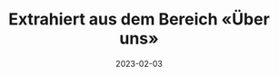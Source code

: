 ---
title: Extrahiert aus dem Bereich «Über uns»
info: Indeed Ausschreibungen Medieninformatik
date: 2023-02-03
urlRohdaten: https://www.icloud.com/numbers/081c88uajx_jMSe1xn_mRyAiQ#stellenausschreibungen
urlVisualisation: https://voyant-tools.org/?corpus=c1b6737034696074e32b06d79e30e77b&stopList=stop.de.german.txt&panels=cirrus,reader,trends,summary,contexts
size: 
layout: image.11ty.js
---